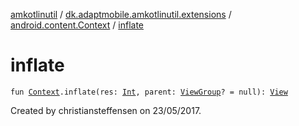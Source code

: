 [amkotlinutil](../../index.md) / [dk.adaptmobile.amkotlinutil.extensions](../index.md) / [android.content.Context](index.md) / [inflate](inflate.md)

# inflate

`fun `[`Context`](https://developer.android.com/reference/android/content/Context.html)`.inflate(res: `[`Int`](https://kotlinlang.org/api/latest/jvm/stdlib/kotlin/-int/index.html)`, parent: `[`ViewGroup`](https://developer.android.com/reference/android/view/ViewGroup.html)`? = null): `[`View`](https://developer.android.com/reference/android/view/View.html)

Created by christiansteffensen on 23/05/2017.

